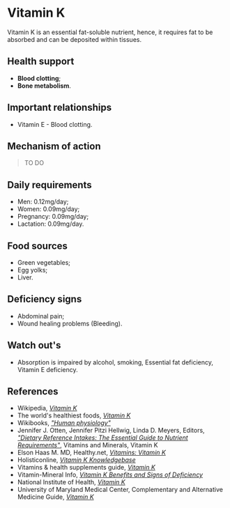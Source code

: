 #  Vitamin K
Vitamin K is an essential fat-soluble nutrient, hence, it requires fat to be absorbed and can be deposited within tissues.

## Health support
- __Blood clotting__;
- __Bone metabolism__.

## Important relationships
- Vitamin E - Blood clotting.

## Mechanism of action
> TO DO

## Daily requirements
- Men: 0.12mg/day;
- Women: 0.09mg/day;
- Pregnancy: 0.09mg/day;
- Lactation: 0.09mg/day.

## Food sources
- Green vegetables;
- Egg yolks;
- Liver.

## Deficiency signs
- Abdominal pain;
- Wound healing problems (Bleeding).

## Watch out's
- Absorption is impaired by alcohol, smoking, Essential fat deficiency, Vitamin E deficiency.

## References
- Wikipedia, [_Vitamin K_](https://en.wikipedia.org/wiki/Vitamin_K)
- The world's healthiest foods, [_Vitamin K_](http://www.whfoods.com/genpage.php?tname=nutrient&dbid=112)
- Wikibooks, [_"Human physiology"_](https://en.Wikibooks.org/wiki/Human_Physiology/Nutrition#Vitamins)
- Jennifer J. Otten, Jennifer Pitzi Hellwig, Linda D. Meyers, Editors, [_"Dietary Reference Intakes: The Essential Guide to Nutrient Requirements"_](https://www.amazon.com/Dietary-Reference-Intakes-Essential-Requirements/dp/0309157420), Vitamins and Minerals, Vitamin K
- Elson Haas M. MD, Healthy.net, [_Vitamins: Vitamin K_](http://www.healthy.net/Health/Article/Vitamin_K/2140/1)
- Holisticonline, [_Vitamin K Knowledgebase_](http://1stholistic.com/Nutrition/vkb/kb_vit_k.htm)
- Vitamins & health supplements guide, [_Vitamin K_](http://www.vitamins-supplements.org/vitamin-K.php)
- Vitamin-Mineral Info, [_Vitamin K Benefits and Signs of Deficiency_](http://www.vitamin-mineral-info.com/vitamin-k-benefits-signs-of-deficiency.php)
- National Institute of Health, [_Vitamin K_](https://ods.od.nih.gov/factsheets/VitaminK-HealthProfessional/)
- University of Maryland Medical Center, Complementary and Alternative Medicine Guide, [_Vitamin K_](http://umm.edu/health/medical/altmed/supplement/vitamin-k)